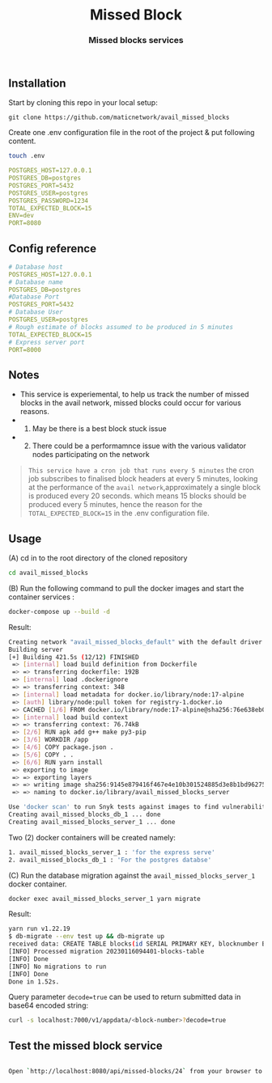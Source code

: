 <div align="Center">
<h1>Missed Block</h1>
<h3>Missed blocks services </h3>
</div>

<br>

## Installation

Start by cloning this repo in your local setup:

```ssh
git clone https://github.com/maticnetwork/avail_missed_blocks
```

Create one .env configuration file in the root of the project & put following content.

```bash
touch .env
```

```yaml
POSTGRES_HOST=127.0.0.1
POSTGRES_DB=postgres
POSTGRES_PORT=5432
POSTGRES_USER=postgres
POSTGRES_PASSWORD=1234
TOTAL_EXPECTED_BLOCK=15
ENV=dev
PORT=8080
```

## Config reference

```yaml
# Database host
POSTGRES_HOST=127.0.0.1
# Database name
POSTGRES_DB=postgres
#Database Port
POSTGRES_PORT=5432
# Database User
POSTGRES_USER=postgres
# Rough estimate of blocks assumed to be produced in 5 minutes
TOTAL_EXPECTED_BLOCK=15
# Express server port
PORT=8000
```

## Notes

- This service is experiemental, to help us track the number of missed blocks in the avail network, missed blocks could occur for various reasons.
- 1. May be there is a best block stuck issue
- 2. There could be a performamnce issue with the various validator nodes participating on the network

> `This service have a cron job that runs every 5 minutes` the cron job subscribes to finalised block headers at every 5 minutes, looking at the performance of the
> `avail network`,approximately a single block is produced every 20 seconds. which means 15 blocks should be produced every 5 minutes, hence the reason for the
> `TOTAL_EXPECTED_BLOCK=15` in the .env configuration file.

## Usage

(A) cd in to the root directory of the cloned repository

```bash
cd avail_missed_blocks
```

(B) Run the following command to pull the docker images and start the container services :

```bash
docker-compose up --build -d
```

Result:

```bash
Creating network "avail_missed_blocks_default" with the default driver
Building server
[+] Building 421.5s (12/12) FINISHED
 => [internal] load build definition from Dockerfile                                                                                                     0.1s
 => => transferring dockerfile: 192B                                                                                                                     0.0s
 => [internal] load .dockerignore                                                                                                                        0.1s
 => => transferring context: 34B                                                                                                                         0.0s
 => [internal] load metadata for docker.io/library/node:17-alpine                                                                                        3.6s
 => [auth] library/node:pull token for registry-1.docker.io                                                                                              0.0s
 => CACHED [1/6] FROM docker.io/library/node:17-alpine@sha256:76e638eb0d73ac5f0b76d70df3ce1ddad941ac63595d44092b625e2cd557ddbf                           0.0s
 => [internal] load build context                                                                                                                        0.8s
 => => transferring context: 76.74kB                                                                                                                     0.7s
 => [2/6] RUN apk add g++ make py3-pip                                                                                                                 211.3s
 => [3/6] WORKDIR /app                                                                                                                                   0.1s
 => [4/6] COPY package.json .                                                                                                                            0.0s
 => [5/6] COPY . .                                                                                                                                       0.2s
 => [6/6] RUN yarn install                                                                                                                             175.3s
 => exporting to image                                                                                                                                  30.5s
 => => exporting layers                                                                                                                                 30.4s
 => => writing image sha256:9145e879416f467e4e10b301524885d3e8b1bd962754fd888741eeab0a8b5892                                                             0.0s
 => => naming to docker.io/library/avail_missed_blocks_server                                                                                            0.0s

Use 'docker scan' to run Snyk tests against images to find vulnerabilities and learn how to fix them
Creating avail_missed_blocks_db_1 ... done
Creating avail_missed_blocks_server_1 ... done

```

Two (2) docker containers will be created namely:

```bash
1. avail_missed_blocks_server_1 : 'for the express serve'
2. avail_missed_blocks_db_1 : 'For the postgres databse'
```

(C) Run the database migration against the `avail_missed_blocks_server_1` docker container.

```bash
docker exec avail_missed_blocks_server_1 yarn migrate
```

Result:

```bash
yarn run v1.22.19
$ db-migrate --env test up && db-migrate up
received data: CREATE TABLE blocks(id SERIAL PRIMARY KEY, blocknumber BIGINT, hash VARCHAR(255), missedblocks BIGINT, block_produced_within_time BIGINT, createdat TIMESTAMP NOT NULL DEFAULT ('now'::text)::timestamp(6) with time zone);
[INFO] Processed migration 20230116094401-blocks-table
[INFO] Done
[INFO] No migrations to run
[INFO] Done
Done in 1.52s.
```

Query parameter `decode=true` can be used to return submitted data in base64 encoded string:

```bash
curl -s localhost:7000/v1/appdata/<block-number>?decode=true
```

## Test the missed block service

```bash

Open `http://localhost:8080/api/missed-blocks/24` from your browser to view missed blocks within the last 24 hours if you want to view for the last 1 hour all you need to do is to change the 24 in the url to 1 `http://localhost:7000/api/missed-blocks/1` or for any number of hours you intend viewing.

```
